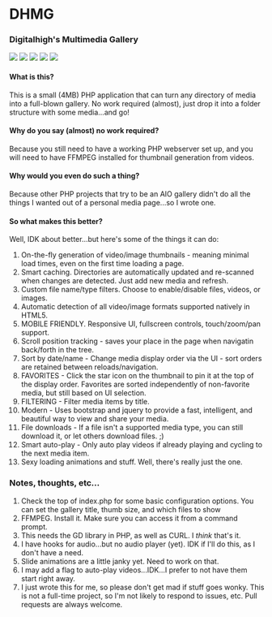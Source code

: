 # DHMG
### Digitalhigh's Multimedia Gallery

<img src="https://img.phlexchat.com/demo/test1.png">

<img src="https://img.phlexchat.com/demo/test2.png">

<img src="https://img.phlexchat.com/demo/test3.png">

<img src="https://img.phlexchat.com/demo/test4.png">

<img src="https://img.phlexchat.com/demo/test5.png">

#### What is this?

This is a small (4MB) PHP application that can turn any directory of media into a full-blown gallery. No work required (almost), just drop it into a folder structure with some media...and go!

#### Why do you say (almost) no work required?

Because you still need to have a working PHP webserver set up, and you will need to have FFMPEG installed for thumbnail generation from videos.

#### Why would you even do such a thing?

Because other PHP projects that try to be an AIO gallery didn't do all the things I wanted out of a personal media page...so I wrote one.

#### So what makes this better?

Well, IDK about better...but here's some of the things it can do:

1. On-the-fly generation of video/image thumbnails - meaning minimal load times, even on the first time loading a page.
2. Smart caching. Directories are automatically updated and re-scanned when changes are detected. Just add new media and refresh.
3. Custom file name/type filters. Choose to enable/disable files, videos, or images.
4. Automatic detection of all video/image formats supported natively in HTML5.
5. MOBILE FRIENDLY. Responsive UI, fullscreen controls, touch/zoom/pan support.
6. Scroll position tracking - saves your place in the page when navigatin back/forth in the tree.
7. Sort by date/name - Change media display order via the UI - sort orders are retained between reloads/navigation.
8. FAVORITES - Click the star icon on the thumbnail to pin it at the top of the display order. Favorites are sorted independently of non-favorite media, but still based on UI selection.
9. FILTERING - Filter media items by title.
10. Modern - Uses bootstrap and jquery to provide a fast, intelligent, and beautiful way to view and share your media.
11. File downloads - If a file isn't a supported media type, you can still download it, or let others download files. ;)
12. Smart auto-play - Only auto play videos if already playing and cycling to the next media item.
13. Sexy loading animations and stuff. Well, there's really just the one.


### Notes, thoughts, etc...

1. Check the top of index.php for some basic configuration options. You can set the gallery title, thumb size, and which files to show
2. FFMPEG. Install it. Make sure you can access it from a command prompt.
3. This needs the GD library in PHP, as well as CURL. I *think* that's it.
4. I have hooks for audio...but no audio player (yet). IDK if I'll do this, as I don't have a need.
5. Slide animations are a little janky yet. Need to work on that.
6. I may add a flag to auto-play videos...IDK...I prefer to not have them start right away.
7. I just wrote this for me, so please don't get mad if stuff goes wonky. This is not a full-time project, so I'm not likely to respond to issues, etc. Pull requests are always welcome.